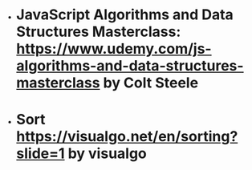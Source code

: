 
- # JavaScript Algorithms and Data Structures Masterclass: https://www.udemy.com/js-algorithms-and-data-structures-masterclass by Colt Steele

- # Sort https://visualgo.net/en/sorting?slide=1 by visualgo
